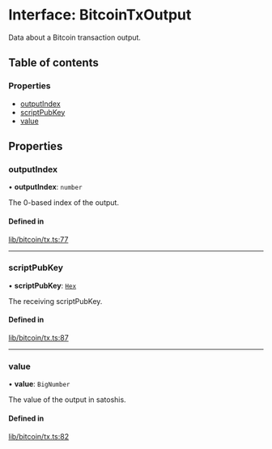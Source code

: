 # Interface: BitcoinTxOutput

Data about a Bitcoin transaction output.

## Table of contents

### Properties

- [outputIndex](BitcoinTxOutput.md#outputindex)
- [scriptPubKey](BitcoinTxOutput.md#scriptpubkey)
- [value](BitcoinTxOutput.md#value)

## Properties

### outputIndex

• **outputIndex**: `number`

The 0-based index of the output.

#### Defined in

[lib/bitcoin/tx.ts:77](https://github.com/Unknown-Gravity/tbtc-v2-sdk/blob/main/typescript/src/lib/bitcoin/tx.ts#L77)

___

### scriptPubKey

• **scriptPubKey**: [`Hex`](../classes/Hex.md)

The receiving scriptPubKey.

#### Defined in

[lib/bitcoin/tx.ts:87](https://github.com/Unknown-Gravity/tbtc-v2-sdk/blob/main/typescript/src/lib/bitcoin/tx.ts#L87)

___

### value

• **value**: `BigNumber`

The value of the output in satoshis.

#### Defined in

[lib/bitcoin/tx.ts:82](https://github.com/Unknown-Gravity/tbtc-v2-sdk/blob/main/typescript/src/lib/bitcoin/tx.ts#L82)

